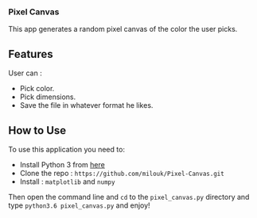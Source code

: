 <h3> Pixel Canvas </h3>

This app generates a random pixel canvas of the color the user picks.

<h2> Features </h2>
 
User can :

* Pick color.
* Pick dimensions.
* Save the file in whatever format he likes.



<h2> How to Use </h2>

To use this application you need to:

* Install Python 3 from [here](https://www.python.org/)
* Clone the repo : `https://github.com/milouk/Pixel-Canvas.git`
* Install : `matplotlib` and `numpy`

Then open the command line and `cd` to the `pixel_canvas.py` directory and type `python3.6 pixel_canvas.py` and enjoy!


